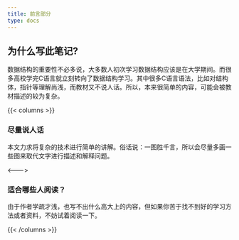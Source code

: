 ```yaml
---
title: 前言部分
type: docs
---
```


## 为什么写此笔记?  
数据结构的重要性不必多说，大多数人初次学习数据结构应该是在大学期间。而很多高校学完C语言就立刻转向了数据结构学习。其中很多C语言语法，比如对结构体，指针等理解尚浅，而教材又不说人话。所以，本来很简单的内容，可能会被教材描述的较为复杂。

{{< columns >}} <!-- begin columns block -->
### 尽量说人话
本文力求将复杂的技术进行简单的讲解。俗话说：一图胜千言，所以会尽量多画一些图来取代文字进行描述和解释问题。


<---> <!-- magic separator, between columns -->

### 适合哪些人阅读？
由于作者学疏才浅，也写不出什么高大上的内容，但如果你苦于找不到好的学习方法或者资料，不妨试着阅读一下。

{{< /columns >}}
